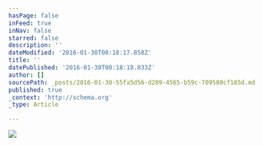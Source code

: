 ```yaml
---
hasPage: false
inFeed: true
inNav: false
starred: false
description: ''
dateModified: '2016-01-30T00:18:17.858Z'
title: ''
datePublished: '2016-01-30T00:18:18.033Z'
author: []
sourcePath: _posts/2016-01-30-55fa5d56-d289-4565-b59c-709580cf185d.md
published: true
_context: 'http://schema.org'
_type: Article

---
```

![](https://the-grid-user-content.s3-us-west-2.amazonaws.com/526bcf3b-b553-4fd7-a5ea-71c842e145b0.jpg)